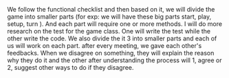 <!-- Iteration 3 did not provide an interaction pattern. How did you approach designing this iteration? If you did not get to Iteration 3, reflect on how you think you would’ve approached the design and problem solving process.  --> We follow the functional checklist and then based on it, we will divide the game into smaller parts (for exp: we will have these big parts start, play, setup, turn ). And each part will require one or more methods. 
<!-- If you had one more day to work on this project, what would you work on?  --> I will do more research on the test for the game class.
<!-- Describe the pairing techniques you used while working on this project. --> One will write the test while the other write the code. We also divide the it 3 into smaller parts and each of us will work on each part. 
<!-- Describe how feedback was shared over the course of this project. --> after every meeting, we gave each other's feedbacks. When we disagree on something, they will explain the reason why they do it and the other after understanding the process will 1, agree or 2, suggest other ways to do if they disagree. 